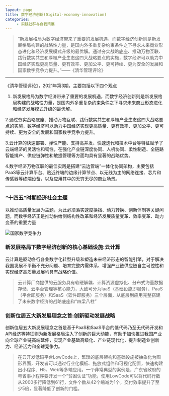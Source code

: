 ```yaml
---
layout: page
title: 数字经济创新(Digital-economy-innovation)
categories:
     - 实践社群与自我策展
---
```


> “新发展格局为数字经济带来了重要的发展机遇，而数字经济创新则是新发展格局构建的战略性力量，是国内外多重复杂约束条件之下寻求未来商业形态进化和经济发展模式升级的最优解。通过夯实战略底座、推动万物互联、践行数实共生和厚植产业生态这四大战略要点的实施，数字经济可以助力中国经济实现更高质量、更有效率、更加公平、更可持续、更为安全的发展和国家数字竞争力提升。”——《清华管理评论》

--- 

《清华管理评论》，2021年第3期，主要包括以下四个观点
1. 新发展格局为数字经济带来了重要的发展机遇，而数字经济创新则是新发展格局构建的战略性力量，是国内外多重复杂约束条件之下寻求未来商业形态进化和经济发展模式升级的最优解。

2.通过夯实战略底座、推动万物互联、践行数实共生和厚植产业生态这四大战略要点的实施，数字经济可以助力中国经济实现更高质量、更有效率、更加公平、更可持续、更为安全的发展和国家数字竞争力提升。  

3.云计算的快速部署、弹性产能、支持高并发、快速迭代和技术中台等特征赋予了云端经济的灵活性和韧性，在强化产业链深度协同、人机协同、柔性制造、全链路智能排产、供应链弹性和敏捷管理等方面均具有显著的战略优势。  

4.数字经济万物互联的最佳实践是搭建“云边管端”一体化协同架构，主要包括PaaS等云计算平台、贴近终端的边缘计算节点、以无线为主的网络连接、芯片和传感器等终端设备，以及应用其中的无穷无尽的商业场景。 

---

### “十四五”时期经济社会主题
以推动高质量发展为主题，为此必须落实速度换挡、动力转换、创新体制等关键问题，而数字经济正是推动供给侧结构性改革和经济发展质量变革、效率变革、动力变革的重要力量  

![国家数字竞争力](https://images.gitee.com/uploads/images/2021/0516/173038_55810b2e_4864777.png "国家数字竞争力.png")

### 新发展格局下数字经济创新的核心基础设施:云计算
云计算是驱动各行各业数字化转型升级和塑造未来经济形态的智能引擎，对于解决我国发展不平衡不充分问题、培育完整内需体系、增强产业链供应链自主可控性和实现经济高质量发展均具有战略价值。

>云计算厂商提供的云服务具有软硬解耦、计算资源虚拟化、分布式海量数据存储、云平台管理等核心能力，大致可分为IaaS（基础设施即服务）、PaaS（平台即服务）和SaaS（软件即服务）三个层面，从底层到应用完整搭建了未来数字经济的战略底座和“四梁八柱”


### 创新位居五大新发展理念之首:创新驱动发展战略

创新位居五大新发展理念之首是基于PaaS和SaaS平台的低代码乃至无代码开发和API经济等特征则为新发展格局注入了创新的巨大动能，有助于加快推进我国产业向全球产业链高端延伸，实现产业基础高级化、产业链现代化，提升制造业创新力、经济活力和全球竞争力。

>在云开发低码平台LowCode上，繁琐的底层架构和基础设施被抽象化为图形界面，开发者可以通过行业化模板、拖放式组件和可视化配置，快速构建出小程序、H5、Web等多端应用。一个非常典型的案例是，广东省政府的粤省事小程序要开发一个“贫困认证”功能，使用LowCode可以将代码行数从2000多行降低到61行，文件个数从42个缩减为1个，交付效率提升了至少5倍，显著降低了创新的门槛。

